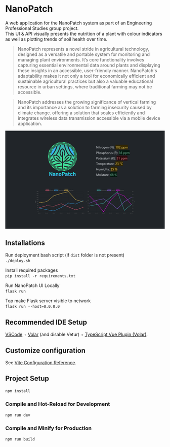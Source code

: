 # NanoPatch

A web application for the NanoPatch system as part of an Engineering Professional Studies group project. \
This UI & API visually presents the nutrition of a plant with colour indicators as well as plotting trends of soil health over time.

> NanoPatch represents a novel stride in agricultural technology, designed as a versatile and portable system for monitoring and managing plant environments. It’s core functionality involves capturing essential environmental data around plants and displaying these insights in an accessible, user-friendly manner. NanoPatch's adaptability makes it not only a tool for economically efficient and sustainable agricultural practices but also a valuable educational resource in urban settings, where traditional farming may not be accessible.

> NanoPatch addresses the growing significance of vertical farming and its importance as a solution to farming insecurity caused by climate change. offering a solution that scales efficiently and integrates wireless data transmission accessible via a mobile device application.

<img src="NanoPatch Web App Screenshot.png" alt="Alt text" width="800"/>

## Installations

Run deployment bash script (if `dist` folder is not present) \
`./deploy.sh`

Install required packages \
`pip install -r requirements.txt`

Run NanoPatch UI Locally \
`flask run`

Top make Flask server visible to network \
`flask run --host=0.0.0.0`

## Recommended IDE Setup

[VSCode](https://code.visualstudio.com/) + [Volar](https://marketplace.visualstudio.com/items?itemName=Vue.volar) (and disable Vetur) + [TypeScript Vue Plugin (Volar)](https://marketplace.visualstudio.com/items?itemName=Vue.vscode-typescript-vue-plugin).

## Customize configuration

See [Vite Configuration Reference](https://vitejs.dev/config/).

## Project Setup

```sh
npm install
```

### Compile and Hot-Reload for Development

```sh
npm run dev
```

### Compile and Minify for Production

```sh
npm run build
```
